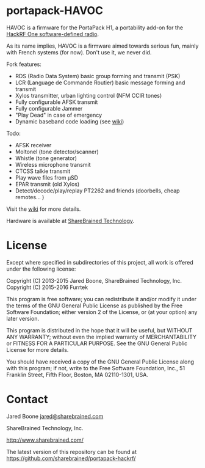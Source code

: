 # portapack-HAVOC

HAVOC is a firmware for the PortaPack H1, a portability add-on for the [HackRF One software-defined radio](http://greatscottgadgets.com/hackrf/).

As its name implies, HAVOC is a firmware aimed towards serious fun, mainly with French systems (for now).
Don't use it, we never did.

Fork features:
* RDS (Radio Data System) basic group forming and transmit (PSK)
* LCR (Language de Commande Routier) basic message forming and transmit
* Xylos transmitter, urban lighting control (NFM CCIR tones)
* Fully configurable AFSK transmit
* Fully configurable Jammer
* "Play Dead" in case of emergency
* Dynamic baseband code loading (see [wiki](https://github.com/furrtek/portapack-havoc/wiki))

Todo:
* AFSK receiver
* Moltonel (tone detector/scanner)
* Whistle (tone generator)
* Wireless microphone transmit
* CTCSS talkie transmit
* Play wave files from µSD
* EPAR transmit (old Xylos)
* Detect/decode/play/replay PT2262 and friends (doorbells, cheap remotes... )

Visit the [wiki](https://github.com/furrtek/portapack-havoc/wiki) for more details.

Hardware is available at [ShareBrained Technology](http://sharebrained.com/portapack).

# License

Except where specified in subdirectories of this project, all work is offered under the following license:

Copyright (C) 2013-2015 Jared Boone, ShareBrained Technology, Inc.
Copyright (C) 2015-2016 Furrtek

This program is free software; you can redistribute it and/or
modify it under the terms of the GNU General Public License
as published by the Free Software Foundation; either version 2
of the License, or (at your option) any later version.

This program is distributed in the hope that it will be useful,
but WITHOUT ANY WARRANTY; without even the implied warranty of
MERCHANTABILITY or FITNESS FOR A PARTICULAR PURPOSE.  See the
GNU General Public License for more details.

You should have received a copy of the GNU General Public License
along with this program; if not, write to the Free Software
Foundation, Inc., 51 Franklin Street, Fifth Floor, Boston, MA
02110-1301, USA.

# Contact

Jared Boone <jared@sharebrained.com>

ShareBrained Technology, Inc.

<http://www.sharebrained.com/>

The latest version of this repository can be found at
https://github.com/sharebrained/portapack-hackrf/
